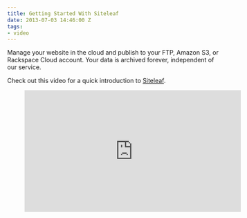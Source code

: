 ```yaml
---
title: Getting Started With Siteleaf
date: 2013-07-03 14:46:00 Z
tags:
- video
---
```


Manage your website in the cloud and publish to your FTP, Amazon S3, or Rackspace Cloud account. Your data is archived forever, independent of our service.

Check out this video for a quick introduction to [Siteleaf](http://www.siteleaf.com/).

<figure class="video p">
<iframe src="http://player.vimeo.com/video/69294068?title=0&amp;byline=0&amp;portrait=0&amp;color=ffffff" width="500" height="281" frameborder="0" webkitAllowFullScreen mozallowfullscreen allowFullScreen></iframe>
</figure>
